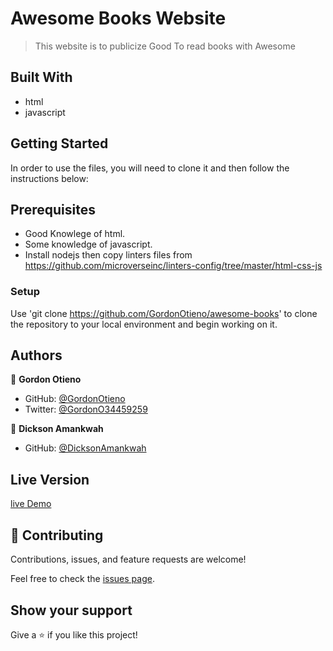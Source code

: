 # Awesome Books Website

> This website is to publicize Good To read books with Awesome


## Built With

 - html
 - javascript

## Getting Started
 In order to use the files, you will need to clone it and then follow the instructions below: 
 
## Prerequisites
- Good Knowlege of html.
- Some knowledge of javascript.
- Install nodejs then copy linters files from https://github.com/microverseinc/linters-config/tree/master/html-css-js

### Setup
Use 'git clone https://github.com/GordonOtieno/awesome-books' to clone the repository to your local environment and begin working on it.

## Authors

👤 **Gordon Otieno**

- GitHub: [@GordonOtieno](https://github.com/GordonOtieno)
- Twitter: [@GordonO34459259](https://twitter.com/@GordonO34459259)

👤 **Dickson Amankwah**

- GitHub: [@DicksonAmankwah](https://github.com/spydaspider)

## Live Version
[live Demo](https://gordonotieno.github.io/awesome-books/)

## 🤝 Contributing

Contributions, issues, and feature requests are welcome!

Feel free to check the [issues page](https://github.com/GordonOtieno/concert/issues).

## Show your support

Give a ⭐️ if you like this project!

